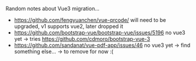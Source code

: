 Random notes about Vue3 migration...

- https://github.com/fengyuanchen/vue-qrcode/ will need to be upgraded, v1 supports vue2, later dropped it
- https://github.com/bootstrap-vue/bootstrap-vue/issues/5196 no vue3 yet
    -> tries https://github.com/cdmoro/bootstrap-vue-3
- https://github.com/sandanat/vue-pdf-app/issues/46 no vue3 yet
    -> find something else...
    -> to remove for now :(